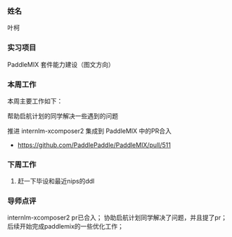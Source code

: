 ### 姓名

叶柯

### 实习项目

PaddleMIX 套件能力建设（图文方向）

### 本周工作

本周主要工作如下：

帮助启航计划的同学解决一些遇到的问题

推进 internlm-xcomposer2 集成到 PaddleMIX 中的PR合入

+ https://github.com/PaddlePaddle/PaddleMIX/pull/511

### 下周工作

1. 赶一下毕设和最近nips的ddl

### 导师点评
internlm-xcomposer2 pr已合入；
协助启航计划同学解决了问题，并且提了pr；
后续开始完成paddlemix的一些优化工作；
